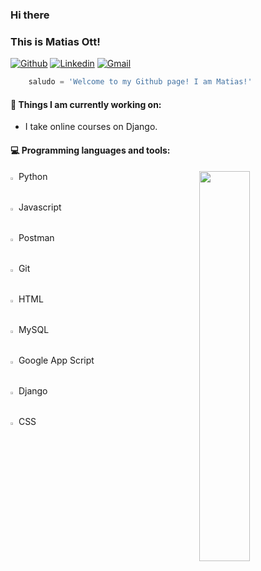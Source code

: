 ### Hi there 
### This is Matias Ott!

[![Github](https://img.shields.io/badge/-Github-000?style=flat&logo=Github&logoColor=white)](https://github.com/matiasott)
[![Linkedin](https://img.shields.io/badge/-LinkedIn-blue?style=flat&logo=Linkedin&logoColor=white)](https://www.linkedin.com/in/jorge-matias-ott-05765b23a/)
[![Gmail](https://img.shields.io/badge/-Gmail-c14438?style=flat&logo=Gmail&logoColor=white)](mailto:jorgematiasott@gmail.com)

```python
    saludo = 'Welcome to my Github page! I am Matias!'
```

#### 🌱 Things I am currently working on: 
- I take online courses on Django.

#### :computer: Programming languages and tools: 
<p>	

<img width="40%" align="right" src="https://github-readme-stats.vercel.app/api?username=matiasott&show_icons=true&hide_border=true" />
    
    
 
<img width="1%" src="https://www.vectorlogo.zone/logos/python/python-icon.svg"> &nbsp;Python <br />
<img width="1%" src="https://www.vectorlogo.zone/logos/javascript/javascript-icon.svg"> &nbsp;Javascript <br />
<img width="1%" src="https://www.vectorlogo.zone/logos/getpostman/getpostman-icon.svg"> &nbsp;Postman <br />
<img width="1%" src="https://www.vectorlogo.zone/logos/git-scm/git-scm-icon.svg"> &nbsp;Git <br />
<img width="1%" src="https://www.vectorlogo.zone/logos/w3_html5/w3_html5-icon.svg"> &nbsp;HTML <br />
<img width="1%" src="https://www.vectorlogo.zone/logos/mysql/mysql-icon.svg"> &nbsp;MySQL <br />
<img width="1%" src="https://www.vectorlogo.zone/logos/google_drive/google_drive-icon.svg"> &nbsp;Google App Script <br />
<img width="1%" src="https://encrypted-tbn0.gstatic.com/images?q=tbn:ANd9GcQscweyvfutPn5sedFwsbqL4ORlhAg-MVZvWcyo7PcXpWjW6vpxiCYstXmKHp2GLaPoZUk&usqp=CAU"> &nbsp;Django <br />
<img width="1%" src="https://cdn-icons-png.flaticon.com/512/732/732190.png">  &nbsp;CSS <br />
</p>

<!--
**matiasott/matiasott** is a ✨ _special_ ✨ repository because its `README.md` (this file) appears on your GitHub profile.

Here are some ideas to get you started:

- 🔭 I’m currently working on ...
- 🌱 I’m currently learning ...
- 👯 I’m looking to collaborate on ...
- 🤔 I’m looking for help with ...
- 💬 Ask me about ...
- 📫 How to reach me: ...
- 😄 Pronouns: ...
- ⚡ Fun fact: ...
-->
